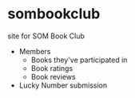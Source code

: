 # sombookclub

site for SOM Book Club

- Members
  - Books they've participated in
  - Book ratings
  - Book reviews
- Lucky Number submission

